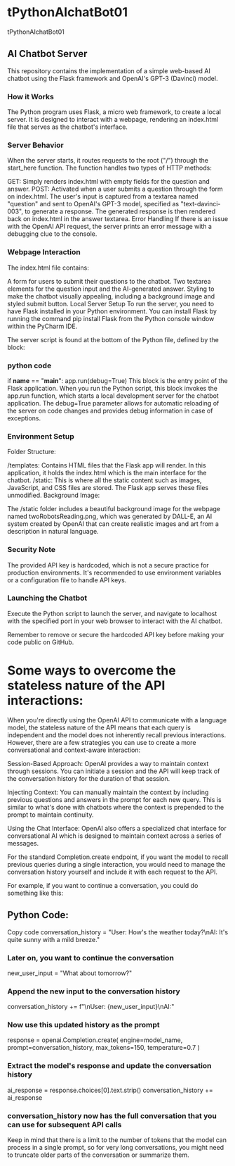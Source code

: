 # tPythonAIchatBot01
tPythonAIchatBot01

## AI Chatbot Server
This repository contains the implementation of a simple web-based AI chatbot using the Flask framework and OpenAI's GPT-3 (Davinci) model.

### How it Works
The Python program uses Flask, a micro web framework, to create a local server. It is designed to interact with a webpage, rendering an index.html file that serves as the chatbot's interface.

### Server Behavior
When the server starts, it routes requests to the root ("/") through the start_here function. The function handles two types of HTTP methods:

GET: Simply renders index.html with empty fields for the question and answer.
POST: Activated when a user submits a question through the form on index.html. The user's input is captured from a textarea named "question" and sent to OpenAI's GPT-3 model, specified as "text-davinci-003", to generate a response. The generated response is then rendered back on index.html in the answer textarea.
Error Handling
If there is an issue with the OpenAI API request, the server prints an error message with a debugging clue to the console.

### Webpage Interaction
The index.html file contains:

A form for users to submit their questions to the chatbot.
Two textarea elements for the question input and the AI-generated answer.
Styling to make the chatbot visually appealing, including a background image and styled submit button.
Local Server Setup
To run the server, you need to have Flask installed in your Python environment. You can install Flask by running the command pip install Flask from the Python console window within the PyCharm IDE.

The server script is found at the bottom of the Python file, defined by the block:

### python code

if __name__ == "__main__":
    app.run(debug=True)
This block is the entry point of the Flask application. When you run the Python script, this block invokes the app.run function, which starts a local development server for the chatbot application. The debug=True parameter allows for automatic reloading of the server on code changes and provides debug information in case of exceptions.

### Environment Setup
Folder Structure:

/templates: Contains HTML files that the Flask app will render. In this application, it holds the index.html which is the main interface for the chatbot.
/static: This is where all the static content such as images, JavaScript, and CSS files are stored. The Flask app serves these files unmodified.
Background Image:

The /static folder includes a beautiful background image for the webpage named twoRobotsReading.png, which was generated by DALL-E, an AI system created by OpenAI that can create realistic images and art from a description in natural language.

### Security Note
The provided API key is hardcoded, which is not a secure practice for production environments. It's recommended to use environment variables or a configuration file to handle API keys.

### Launching the Chatbot
Execute the Python script to launch the server, and navigate to localhost with the specified port in your web browser to interact with the AI chatbot.

Remember to remove or secure the hardcoded API key before making your code public on GitHub.

# Some ways to overcome the stateless nature of the API interactions:

When you're directly using the OpenAI API to communicate with a language model, the stateless nature of the API means that each query is independent and the model does not inherently recall previous interactions. However, there are a few strategies you can use to create a more conversational and context-aware interaction:

Session-Based Approach: OpenAI provides a way to maintain context through sessions. You can initiate a session and the API will keep track of the conversation history for the duration of that session.

Injecting Context: You can manually maintain the context by including previous questions and answers in the prompt for each new query. This is similar to what's done with chatbots where the context is prepended to the prompt to maintain continuity.

Using the Chat Interface: OpenAI also offers a specialized chat interface for conversational AI which is designed to maintain context across a series of messages.

For the standard Completion.create endpoint, if you want the model to recall previous queries during a single interaction, you would need to manage the conversation history yourself and include it with each request to the API.

For example, if you want to continue a conversation, you could do something like this:

## Python Code:
Copy code
conversation_history = "User: How's the weather today?\nAI: It's quite sunny with a mild breeze."

### Later on, you want to continue the conversation
new_user_input = "What about tomorrow?"

### Append the new input to the conversation history
conversation_history += f"\nUser: {new_user_input}\nAI:"

### Now use this updated history as the prompt
response = openai.Completion.create(
    engine=model_name,
    prompt=conversation_history,
    max_tokens=150,
    temperature=0.7
)

### Extract the model's response and update the conversation history
ai_response = response.choices[0].text.strip()
conversation_history += ai_response

### conversation_history now has the full conversation that you can use for subsequent API calls
Keep in mind that there is a limit to the number of tokens that the model can process in a single prompt, so for very long conversations, you might need to truncate older parts of the conversation or summarize them.









